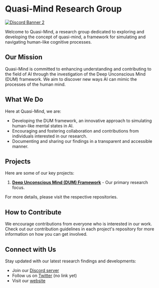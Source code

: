 # Quasi-Mind Research Group 

<a href="https://discord.gg/St7hs9MRtu" target="_blank">![Discord Banner 2](https://discordapp.com/api/guilds/1118802264350531727/widget.png?style=banner2)</a>

Welcome to Quasi-Mind, a research group dedicated to exploring and developing the concept of quasi-mind, a framework for simulating and navigating human-like cognitive processes.

## Our Mission 

Quasi-Mind is committed to enhancing understanding and contributing to the field of AI through the investigation of the Deep Unconscious Mind (DUM) framework. We aim to discover new ways AI can mimic the processes of the human mind.

## What We Do 

Here at Quasi-Mind, we are:
- Developing the DUM framework, an innovative approach to simulating human-like mental states in AI.
- Encouraging and fostering collaboration and contributions from individuals interested in our research.
- Documenting and sharing our findings in a transparent and accessible manner.

## Projects 

Here are some of our key projects:

1. [**Deep Unconscious Mind (DUM) Framework**](https://github.com/Quasi-Mind/deep-unconscious-mind) - Our primary research focus.

For more details, please visit the respective repositories.

## How to Contribute 

We encourage contributions from everyone who is interested in our work. Check out our contribution guidelines in each project's repository for more information on how you can get involved.

## Connect with Us 

Stay updated with our latest research findings and developments:

- Join our [Discord server](https://discord.gg/St7hs9MRtu)
- Follow us on [Twitter](Twitter_Handle_Link) (no link yet)
- Visit our [website](https://quasi-mind.org)
